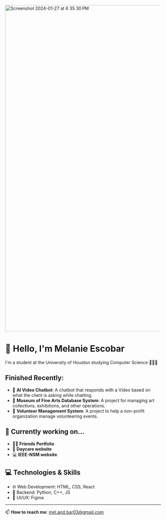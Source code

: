 <img width="1055" alt="Screenshot 2024-01-27 at 6 35 30 PM" src="https://github.com/Ephimoon/Ephimoon/assets/157929578/d2b6dfb3-f7fb-48fc-a6eb-d4755ba4e0fd">

# 👋 Hello, I'm Melanie Escobar

I'm a student at the University of Houston studying Computer Science 👩🏻‍💻

## Finished Recently:
- 🤖 **AI Video Chatbot**: A chatbot that responds with a Video based on what the client is asking while chatting.
- 🎨 **Museum of Fine Arts Database System**: A project for managing art collections, exhibitions, and other operations.
- 🎈 **Volunteer Management System**: A project to help a non-profit organization manage volunteering events.

## 🌱 Currently working on...
- 🧍‍♂️ **Friends Portfolio**
- 🌈 **Daycare website**
- 💻 **IEEE-NSM website**

## 💻 Technologies & Skills
- 🌐 Web Development: HTML, CSS, React
- 💾 Backend: Python, C++, JS
- 🎨 UI/UX: Figma

---
📫 **How to reach me**: [mel.and.bar03@gmail.com](mailto:mel.and.bar03@gmail.com)
<!---
Ephimoon/Ephimoon is a ✨ special ✨ repository because its `README.md` (this file) appears on your GitHub profile.
You can click the Preview link to take a look at your changes.
--->
